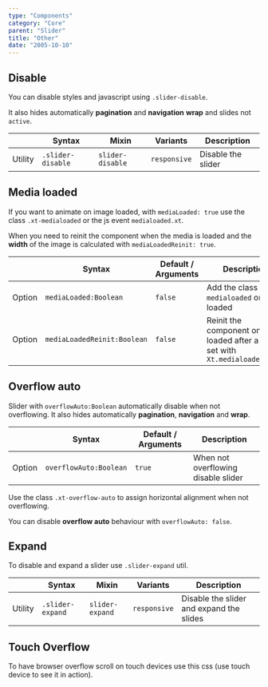 ```yaml
---
type: "Components"
category: "Core"
parent: "Slider"
title: "Other"
date: "2005-10-10"
---
```


## Disable

You can disable styles and javascript using `.slider-disable`.

It also hides automatically **pagination** and **navigation** **wrap** and slides not `active`.

<div class="table-scroll">

|                      | Syntax                          | Mixin            | Variants               | Description                   |
| ----------------------- | ---------------------------- | -----------------| ----------------------------- |----------------------------- |
| Utility                  | `.slider-disable`       | `slider-disable`                | `responsive`                | Disable the slider            |

</div>

<demo>
  <demovanilla src="vanilla/components/core/slider/disable">
  </demovanilla>
</demo>

## Media loaded

If you want to animate on image loaded, with `mediaLoaded: true` use the class `.xt-medialoaded` or the js event `medialoaded.xt`.

When you need to reinit the component when the media is loaded and the **width** of the image is calculated with `mediaLoadedReinit: true`.

<div class="table-scroll">

|                         | Syntax                                    | Default / Arguments                       | Description                   |
| ----------------------- | ----------------------------------------- | ----------------------------- | ----------------------------- |
| Option                  | `mediaLoaded:Boolean`                          | `false`        | Add the class `.xt-medialoaded` on img loaded             |
| Option                  | `mediaLoadedReinit:Boolean`                          | `false`        | Reinit the component on img loaded after a delay set with `Xt.medialoadedDelay`             |

</div>

<demo>
  <demovanilla src="vanilla/components/core/slider/media-loaded">
  </demovanilla>
</demo>

## Overflow auto

Slider with `overflowAuto:Boolean` automatically disable when not overflowing. It also hides automatically **pagination**, **navigation** and **wrap**.

<div class="table-scroll">

|                         | Syntax                                    | Default / Arguments                       | Description                   |
| ----------------------- | ----------------------------------------- | ----------------------------- | ----------------------------- |
| Option                  | `overflowAuto:Boolean`                          | `true`        | When not overflowing disable slider           |

</div>

Use the class `.xt-overflow-auto` to assign horizontal alignment when not overflowing.

<demo>
  <demovanilla src="vanilla/components/core/slider/overflow-auto">
  </demovanilla>
</demo>

You can disable **overflow auto** behaviour with `overflowAuto: false`.

<demo>
  <demovanilla src="vanilla/components/core/slider/overflow-auto-false">
  </demovanilla>
</demo>

## Expand

To disable and expand a slider use `.slider-expand` util.

<div class="table-scroll">

|                      | Syntax                          | Mixin            | Variants               | Description                   |
| ----------------------- | ---------------------------- | -----------------| ----------------------------- |----------------------------- |
| Utility                  | `.slider-expand`       | `slider-expand`                | `responsive`                | Disable the slider and expand the slides            |

</div>

<demo>
  <demovanilla src="vanilla/components/core/slider/expand">
  </demovanilla>
</demo>

## Touch Overflow

To have browser overflow scroll on touch devices use this css (use touch device to see it in action).

<demo>
  <demovanilla src="vanilla/components/core/slider/touch-overflow">
  </demovanilla>
</demo>
